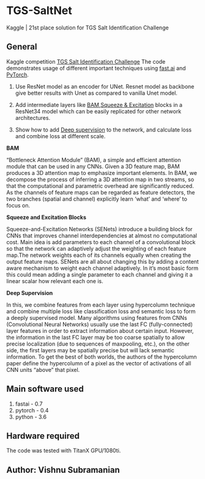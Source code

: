 # TGS-SaltNet
Kaggle | 21st place solution for TGS Salt Identification Challenge

## General
Kaggle competition [TGS Salt Identification Challenge](https://www.kaggle.com/c/tgs-salt-identification-challenge)
 The code demonstrates usage of different important techniques using [fast.ai](http://www.fast.ai/) and [PyTorch](https://pytorch.org/).
 
1. Use ResNet model as an encoder for UNet. 
 Resnet model as backbone give better results with Unet as compared to vanilla Unet model. 

2. Add intermediate layers like [BAM](http://bmvc2018.org/contents/papers/0092.pdf),[Squeeze & Excitation](https://arxiv.org/abs/1803.02579) blocks in a ResNet34 model which can be easily replicated for other network architectures.

3. Show how to add [Deep supervision](https://www.kaggle.com/c/tgs-salt-identification-challenge/discussion/65933) to the network, and calculate loss and combine loss at different scale. 



**BAM**

“Bottleneck Attention Module” (BAM), a simple and efficient attention module that can be used in any CNNs. Given a 3D feature
map, BAM produces a 3D attention map to emphasize important elements. In BAM, we decompose the process of inferring a 3D attention map in two streams, so that the computational and parametric overhead are significantly reduced. As the channels of feature maps can be regarded as feature detectors, the two branches (spatial and channel) explicitly learn ‘what’ and ‘where’ to focus on.

**Squeeze and Excitation Blocks**

Squeeze-and-Excitation Networks (SENets) introduce a building block for CNNs that improves channel interdependencies at almost no computational cost. Main idea is add parameters to each channel of a convolutional block so that the network can adaptively adjust the weighting of each feature map.The network weights each of its channels equally when creating the output feature maps. SENets are all about changing this by adding a content aware mechanism to weight each channel adaptively. In it’s most basic form this could mean adding a single parameter to each channel and giving it a linear scalar how relevant each one is.

**Deep Supervision**

In this, we combine features from each layer using hypercolumn technique and combine multiple loss like classification loss and semantic loss to form a deeply supervised model. 
Many algorithms using features from CNNs (Convolutional Neural Networks) usually use the last FC (fully-connected) layer features in order to extract information about certain input. However, the information in the last FC layer may be too coarse spatially to allow precise localization (due to sequences of maxpooling, etc.), on the other side, the first layers may be spatially precise but will lack semantic information. To get the best of both worlds, the authors of the hypercolumn paper define the hypercolumn of a pixel as the vector of activations of all CNN units “above” that pixel.

## Main software used

1. fastai - 0.7
2. pytorch - 0.4
3. python - 3.6

## Hardware required

The code was tested with TitanX GPU/1080ti.

## Author: Vishnu Subramanian



